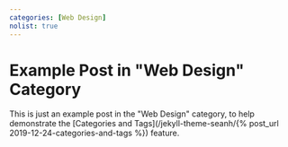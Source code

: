 ```yaml
---
categories: [Web Design]
nolist: true
---
```


Example Post in "Web Design" Category
=====================================

This is just an example post in the "Web Design" category,
to help demonstrate the [Categories and Tags](/jekyll-theme-seanh/{% post_url 2019-12-24-categories-and-tags %})
feature.
